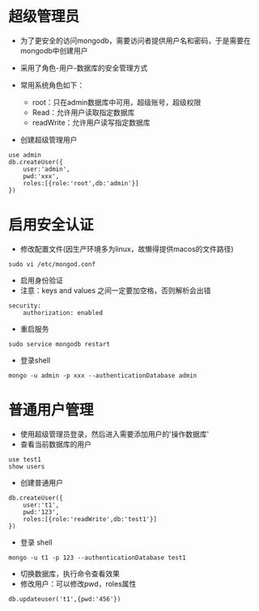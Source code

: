 # 超级管理员

* 为了更安全的访问mongodb，需要访问者提供用户名和密码，于是需要在mongodb中创建用户
* 采用了角色-用户-数据库的安全管理方式
* 常用系统角色如下：
  * root：只在admin数据库中可用，超级账号，超级权限
  * Read：允许用户读取指定数据库
  * readWrite：允许用户读写指定数据库

* 创建超级管理用户

```
use admin
db.createUser({
	user:'admin',
	pwd:'xxx',
	roles:[{role:'root',db:'admin'}]
})
```

# 启用安全认证

* 修改配置文件(因生产环境多为linux，故懒得提供macos的文件路径)

```
sudo vi /etc/mongod.conf
```

* 启用身份验证
* 注意：keys and values 之间一定要加空格，否则解析会出错

```
security:
	authorization: enabled
```

* 重启服务

```
sudo service mongodb restart
```

* 登录shell

```
mongo -u admin -p xxx --authenticationDatabase admin
```

# 普通用户管理

* 使用超级管理员登录，然后进入需要添加用户的'操作数据库'
* 查看当前数据库的用户

```
use test1
show users
```

* 创建普通用户

```
db.createUser({
	user:'t1',
	pwd:'123',
	roles:[{role:'readWrite',db:'test1'}]
})
```

* 登录 shell

```
mongo -u t1 -p 123 --authenticationDatabase test1
```

* 切换数据库，执行命令查看效果
* 修改用户：可以修改pwd，roles属性

```
db.updateuser('t1',{pwd:'456'})
```